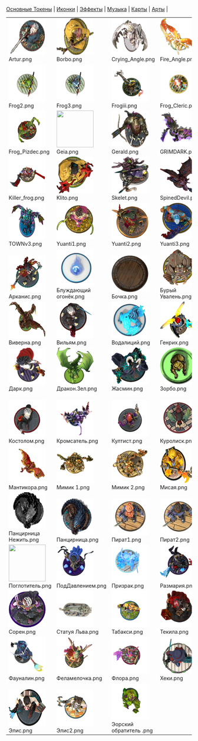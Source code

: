 [Основные Токены](https://github.com/Kobold47/Dnd-Tokens-2/blob/main/images_mark/README.md) |
[Иконки](https://github.com/Kobold47/Dnd-Tokens-2/blob/main/images_icons/README.md) |
[Эффекты](https://github.com/Kobold47/Dnd-Tokens-2/blob/main/images_sfx/README.md) |
[Музыка](https://github.com/Kobold47/Dnd-Tokens-2/blob/main/music/) |
[Карты](https://github.com/Kobold47/Dnd-Tokens-2/blob/main/images_maps/README.md) |
[Арты](https://github.com/Kobold47/Dnd-Tokens-2/blob/main/images_arts/README.md) |
<table><tr>
<tr>
<td valign="bottom">
<img src="./Artur.png" width="100" height="100"><br>
Artur.png
</td>

<td valign="bottom">
<img src="./Borbo.png" width="100" height="100"><br>
Borbo.png
</td>

<td valign="bottom">
<img src="./Crying_Angle.png" width="100" height="100"><br>
Crying_Angle.png
</td>

<td valign="bottom">
<img src="./Fire_Angle.png" width="100" height="100"><br>
Fire_Angle.png
</td>

<td valign="bottom">
<img src="./FloraNEO.png" width="100" height="100"><br>
FloraNEO.png
</td>

<td valign="bottom">
<img src="./Frog1.png" width="100" height="100"><br>
Frog1.png
</td>

</tr>
<tr>
<td valign="bottom">
<img src="./Frog2.png" width="100" height="100"><br>
Frog2.png
</td>

<td valign="bottom">
<img src="./Frog3.png" width="100" height="100"><br>
Frog3.png
</td>

<td valign="bottom">
<img src="./Frogiii.png" width="100" height="100"><br>
Frogiii.png
</td>

<td valign="bottom">
<img src="./Frog_Cleric.png" width="100" height="100"><br>
Frog_Cleric.png
</td>

<td valign="bottom">
<img src="./Frog_Cleric2.png" width="100" height="100"><br>
Frog_Cleric2.png
</td>

<td valign="bottom">
<img src="./Frog_King.png" width="100" height="100"><br>
Frog_King.png
</td>

</tr>
<tr>
<td valign="bottom">
<img src="./Frog_Pizdec.png" width="100" height="100"><br>
Frog_Pizdec.png
</td>

<td valign="bottom">
<img src="./Geia.png" width="100" height="100"><br>
Geia.png
</td>

<td valign="bottom">
<img src="./Gerald.png" width="100" height="100"><br>
Gerald.png
</td>

<td valign="bottom">
<img src="./GRIMDARK.png" width="100" height="100"><br>
GRIMDARK.png
</td>

<td valign="bottom">
<img src="./IceDevil.png" width="100" height="100"><br>
IceDevil.png
</td>

<td valign="bottom">
<img src="./Juggernaut.png" width="100" height="100"><br>
Juggernaut.png
</td>

</tr>
<tr>
<td valign="bottom">
<img src="./Killer_frog.png" width="100" height="100"><br>
Killer_frog.png
</td>

<td valign="bottom">
<img src="./Klito.png" width="100" height="100"><br>
Klito.png
</td>

<td valign="bottom">
<img src="./Skelet.png" width="100" height="100"><br>
Skelet.png
</td>

<td valign="bottom">
<img src="./SpinedDevil.png" width="100" height="100"><br>
SpinedDevil.png
</td>

<td valign="bottom">
<img src="./TOWN.png" width="100" height="100"><br>
TOWN.png
</td>

<td valign="bottom">
<img src="./TOWNv2.png" width="100" height="100"><br>
TOWNv2.png
</td>

</tr>
<tr>
<td valign="bottom">
<img src="./TOWNv3.png" width="100" height="100"><br>
TOWNv3.png
</td>

<td valign="bottom">
<img src="./Yuanti1.png" width="100" height="100"><br>
Yuanti1.png
</td>

<td valign="bottom">
<img src="./Yuanti2.png" width="100" height="100"><br>
Yuanti2.png
</td>

<td valign="bottom">
<img src="./Yuanti3.png" width="100" height="100"><br>
Yuanti3.png
</td>

<td valign="bottom">
<img src="./Альфон.png" width="100" height="100"><br>
Альфон.png
</td>

<td valign="bottom">
<img src="./Амелия.png" width="100" height="100"><br>
Амелия.png
</td>

</tr>
<tr>
<td valign="bottom">
<img src="./Арканис.png" width="100" height="100"><br>
Арканис.png
</td>

<td valign="bottom">
<img src="./Блуждающий огонёк.png" width="100" height="100"><br>
Блуждающий огонёк.png
</td>

<td valign="bottom">
<img src="./Бочка.png" width="100" height="100"><br>
Бочка.png
</td>

<td valign="bottom">
<img src="./Бурый Увалень.png" width="100" height="100"><br>
Бурый Увалень.png
</td>

<td valign="bottom">
<img src="./Венцед.False.png" width="100" height="100"><br>
Венцед.False.png
</td>

<td valign="bottom">
<img src="./ВердаСкел.png" width="100" height="100"><br>
ВердаСкел.png
</td>

</tr>
<tr>
<td valign="bottom">
<img src="./Виверна.png" width="100" height="100"><br>
Виверна.png
</td>

<td valign="bottom">
<img src="./Вильям.png" width="100" height="100"><br>
Вильям.png
</td>

<td valign="bottom">
<img src="./Водалиций.png" width="100" height="100"><br>
Водалиций.png
</td>

<td valign="bottom">
<img src="./Генрих.png" width="100" height="100"><br>
Генрих.png
</td>

<td valign="bottom">
<img src="./Генрих2.png" width="100" height="100"><br>
Генрих2.png
</td>

<td valign="bottom">
<img src="./Глазодрейк.png" width="100" height="100"><br>
Глазодрейк.png
</td>

</tr>
<tr>
<td valign="bottom">
<img src="./Дарк.png" width="100" height="100"><br>
Дарк.png
</td>

<td valign="bottom">
<img src="./Дракон.Зел.png" width="100" height="100"><br>
Дракон.Зел.png
</td>

<td valign="bottom">
<img src="./Жасмин.png" width="100" height="100"><br>
Жасмин.png
</td>

<td valign="bottom">
<img src="./Зорбо.png" width="100" height="100"><br>
Зорбо.png
</td>

<td valign="bottom">
<img src="./Караст.png" width="100" height="100"><br>
Караст.png
</td>

<td valign="bottom">
<img src="./Кидемонас.png" width="100" height="100"><br>
Кидемонас.png
</td>

</tr>
<tr>
<td valign="bottom">
<img src="./Костолом.png" width="100" height="100"><br>
Костолом.png
</td>

<td valign="bottom">
<img src="./Кромсатель.png" width="100" height="100"><br>
Кромсатель.png
</td>

<td valign="bottom">
<img src="./Култист.png" width="100" height="100"><br>
Култист.png
</td>

<td valign="bottom">
<img src="./Куролиск.png" width="100" height="100"><br>
Куролиск.png
</td>

<td valign="bottom">
<img src="./Лавлейс.png" width="100" height="100"><br>
Лавлейс.png
</td>

<td valign="bottom">
<img src="./Магмовая Панцирница.png" width="100" height="100"><br>
Магмовая Панцирница.png
</td>

</tr>
<tr>
<td valign="bottom">
<img src="./Мантикора.png" width="100" height="100"><br>
Мантикора.png
</td>

<td valign="bottom">
<img src="./Мимик 1.png" width="100" height="100"><br>
Мимик 1.png
</td>

<td valign="bottom">
<img src="./Мимик 2.png" width="100" height="100"><br>
Мимик 2.png
</td>

<td valign="bottom">
<img src="./Мисая.png" width="100" height="100"><br>
Мисая.png
</td>

<td valign="bottom">
<img src="./монах.png" width="100" height="100"><br>
монах.png
</td>

<td valign="bottom">
<img src="./Н.а.к.р.png" width="100" height="100"><br>
Н.а.к.р.png
</td>

</tr>
<tr>
<td valign="bottom">
<img src="./Панцирница Нежить.png" width="100" height="100"><br>
Панцирница Нежить.png
</td>

<td valign="bottom">
<img src="./Панцирница.png" width="100" height="100"><br>
Панцирница.png
</td>

<td valign="bottom">
<img src="./Пират1.png" width="100" height="100"><br>
Пират1.png
</td>

<td valign="bottom">
<img src="./Пират2.png" width="100" height="100"><br>
Пират2.png
</td>

<td valign="bottom">
<img src="./плут.png" width="100" height="100"><br>
плут.png
</td>

<td valign="bottom">
<img src="./Повар.png" width="100" height="100"><br>
Повар.png
</td>

</tr>
<tr>
<td valign="bottom">
<img src="./Поглотитель.png" width="100" height="100"><br>
Поглотитель.png
</td>

<td valign="bottom">
<img src="./ПодДавлением.png" width="100" height="100"><br>
ПодДавлением.png
</td>

<td valign="bottom">
<img src="./Призрак.png" width="100" height="100"><br>
Призрак.png
</td>

<td valign="bottom">
<img src="./Размария.png" width="100" height="100"><br>
Размария.png
</td>

<td valign="bottom">
<img src="./Ридиус.png" width="100" height="100"><br>
Ридиус.png
</td>

<td valign="bottom">
<img src="./Севен.png" width="100" height="100"><br>
Севен.png
</td>

</tr>
<tr>
<td valign="bottom">
<img src="./Сорен.png" width="100" height="100"><br>
Сорен.png
</td>

<td valign="bottom">
<img src="./Статуя Льва.png" width="100" height="100"><br>
Статуя Льва.png
</td>

<td valign="bottom">
<img src="./Табакси.png" width="100" height="100"><br>
Табакси.png
</td>

<td valign="bottom">
<img src="./Текила.png" width="100" height="100"><br>
Текила.png
</td>

<td valign="bottom">
<img src="./Тень.png" width="100" height="100"><br>
Тень.png
</td>

<td valign="bottom">
<img src="./Фаль.png" width="100" height="100"><br>
Фаль.png
</td>

</tr>
<tr>
<td valign="bottom">
<img src="./Фауналин.png" width="100" height="100"><br>
Фауналин.png
</td>

<td valign="bottom">
<img src="./Феламелочка.png" width="100" height="100"><br>
Феламелочка.png
</td>

<td valign="bottom">
<img src="./Флора.png" width="100" height="100"><br>
Флора.png
</td>

<td valign="bottom">
<img src="./Хеки.png" width="100" height="100"><br>
Хеки.png
</td>

<td valign="bottom">
<img src="./Чато1.png" width="100" height="100"><br>
Чато1.png
</td>

<td valign="bottom">
<img src="./Чистокровка.png" width="100" height="100"><br>
Чистокровка.png
</td>

</tr>
<tr>
<td valign="bottom">
<img src="./Элис.png" width="100" height="100"><br>
Элис.png
</td>

<td valign="bottom">
<img src="./Элис2.png" width="100" height="100"><br>
Элис2.png
</td>

<td valign="bottom">
<img src="./Эорский обратитель .png" width="100" height="100"><br>
Эорский обратитель .png
</td>

</tr></table>